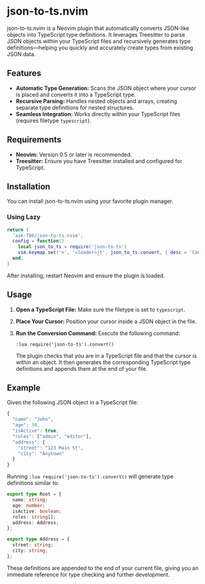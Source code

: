 # json-to-ts.nvim

json-to-ts.nvim is a Neovim plugin that automatically converts JSON-like objects into TypeScript type definitions. It leverages Treesitter to parse JSON objects within your TypeScript files and recursively generates type definitions—helping you quickly and accurately create types from existing JSON data.

## Features

- **Automatic Type Generation:** Scans the JSON object where your cursor is placed and converts it into a TypeScript type.
- **Recursive Parsing:** Handles nested objects and arrays, creating separate type definitions for nested structures.
- **Seamless Integration:** Works directly within your TypeScript files (requires filetype `typescript`).

## Requirements

- **Neovim:** Version 0.5 or later is recommended.
- **Treesitter:** Ensure you have Treesitter installed and configured for TypeScript.

## Installation

You can install json-to-ts.nvim using your favorite plugin manager.

### Using Lazy

```lua
return {
  'ask-786/json-to-ts.nvim',
  config = function()
    local json_to_ts = require('json-to-ts')
	vim.keymap.set('n', '<leader>jt', json_to_ts.convert, { desc = 'Convert JSON to TS' })
  end,
}
```

After installing, restart Neovim and ensure the plugin is loaded.

## Usage

1. **Open a TypeScript File:**
   Make sure the filetype is set to `typescript`.

2. **Place Your Cursor:**
   Position your cursor inside a JSON object in the file.

3. **Run the Conversion Command:**
   Execute the following command:
   ```vim
   :lua require('json-to-ts').convert()
   ```
   The plugin checks that you are in a TypeScript file and that the cursor is within an object. It then generates the corresponding TypeScript type definitions and appends them at the end of your file.

## Example

Given the following JSON object in a TypeScript file:

```typescript
{
  "name": "John",
  "age": 30,
  "isActive": true,
  "roles": ["admin", "editor"],
  "address": {
    "street": "123 Main St",
    "city": "Anytown"
  }
}
```

Running `:lua require('json-to-ts').convert()` will generate type definitions similar to:

```typescript
export type Root = {
  name: string;
  age: number;
  isActive: boolean;
  roles: string[];
  address: Address;
};

export type Address = {
  street: string;
  city: string;
};
```

These definitions are appended to the end of your current file, giving you an immediate reference for type checking and further development.
